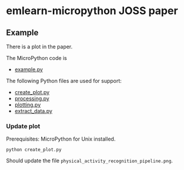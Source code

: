 
# emlearn-micropython JOSS paper

## Example

There is a plot in the paper.

The MicroPython code is

- [example.py](example.py)

The following Python files are used for support:

- [create_plot.py](create_plot.py)
- [processing.py](processing.py)
- [plotting.py](plotting.py)
- [extract_data.py](extract_data.py)

### Update plot

Prerequisites: MicroPython for Unix installed.

```
python create_plot.py
```

Should update the file `physical_activity_recognition_pipeline.png`.
